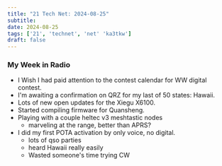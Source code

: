 ```yaml
---
title: "21 Tech Net: 2024-08-25"
subtitle:
date: 2024-08-25
tags: ['21', 'technet', 'net' 'ka3tkw']
draft: false
---
```


### My Week in Radio
- I Wish I had paid attention to the contest calendar for WW digital contest.
- I'm awaiting a confirmation on QRZ for my last of 50 states: Hawaii.
- Lots of new open updates for the Xiegu X6100.
- Started compiling firmware for Quansheng.
- Playing with a couple heltec v3 meshtastic nodes
  - marveling at the range, better than APRS?
- I did my first POTA activation by only voice, no digital.
  - lots of qso parties
  - heard Hawaii really easily
  - Wasted someone's time trying CW

<!--more-->
